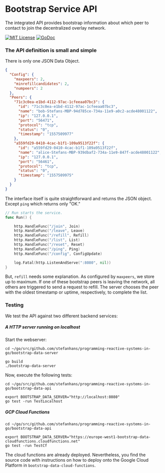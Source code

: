 # Bootstrap Service API

The integrated API provides bootstrap information about which peer to contact to join the decentralized overlay network.

[![MIT License](https://img.shields.io/github/license/mashape/apistatus.svg?maxAge=2592000)](https://github.com/stefanhans/programming-reactive-systems-in-go/blob/master/LICENSE)
[![GoDoc](https://godoc.org/github.com/stefanhans/programming-reactive-systems-in-go/bootstrap-data-api?status.svg)](https://godoc.org/github.com/stefanhans/programming-reactive-systems-in-go/bootstrap-data-api)


### The API definition is small and simple

There is only one JSON Data Object.

```json
{
  "Config": {
    "maxpeers": 2,
    "minrefillcandidates": 2,
    "numpeers": 2
  },
  "Peers": {
    "71c3c0ea-e1bd-4112-97ac-1cfeeaa07bc3": {
      "id": "71c3c0ea-e1bd-4112-97ac-1cfeeaa07bc3",
      "name": "bob-Stefans-MBP-94d785ce-734a-11e9-a0c2-acde48001122",
      "ip": "127.0.0.1",
      "port": "56471",
      "protocol": "tcp",
      "status": "0",
      "timestamp": "1557509977"
    },
    "a559fd29-0410-4cac-b1f1-109a9513f22f": {
      "id": "a559fd29-0410-4cac-b1f1-109a9513f22f",
      "name": "alice-Stefans-MBP-939dbaf2-734a-11e9-847f-acde48001122",
      "ip": "127.0.0.1",
      "port": "56461",
      "protocol": "tcp",
      "status": "0",
      "timestamp": "1557509975"
    }
  }
}
```

The interface itself is quite straightforward and returns the JSON object. Except `ping` which returns only "OK."

```go
// Run starts the service.
func Run() {

	http.HandleFunc("/join", Join)
	http.HandleFunc("/leave", Leave)
	http.HandleFunc("/refill", Refill)
	http.HandleFunc("/list", List)
	http.HandleFunc("/reset", Reset)
	http.HandleFunc("/ping", Ping)
	http.HandleFunc("/config", ConfigUpdate)

	log.Fatal(http.ListenAndServe(":8080", nil))
}
```

But, `refill` needs some explanation. As configured by `maxpeers`, we store up to maximum.
If one of these bootstrap peers is leaving the network, all others are triggered to send a request to refill. 
The server chooses the peer with the oldest timestamp or uptime, respectively, to complete the list.


### Testing

We test the API against two different backend services:

##### A HTTP server running on localhost

Start the webserver:

```
cd ~/go/src/github.com/stefanhans/programming-reactive-systems-in-go/bootstrap-data-server

go build
./bootstrap-data-server
```

Now, execute the following tests:

```
cd ~/go/src/github.com/stefanhans/programming-reactive-systems-in-go/bootstrap-data-api

export BOOTSTRAP_DATA_SERVER="http://localhost:8080"
go test -run TestLocalhost
```

##### GCP Cloud Functions

```
cd ~/go/src/github.com/stefanhans/programming-reactive-systems-in-go/bootstrap-data-api

export BOOTSTRAP_DATA_SERVER="https://europe-west1-bootstrap-data-cloudfunctions.cloudfunctions.net"
go test -run TestCf
```

The cloud functions are already deployed. Nevertheless, you find the source code with instructions on how to deploy 
onto the Google Cloud Platform in `bootstrap-data-cloud-functions`.